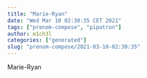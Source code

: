 ```yaml
---
title: "Marie-Ryan"
date: "Wed Mar 10 02:30:35 CET 2021"
tags: ["prenom-compose", "pipotron"]
author: m1ch3l
categories: ["generated"]
slug: "prenom-compose/2021-03-10-02:30:35"
---
```


Marie-Ryan
